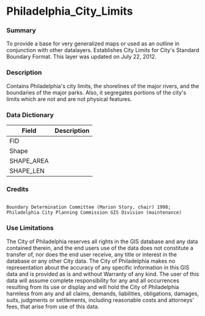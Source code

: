 # Philadelphia_City_Limits

### Summary  

To provide a base for very generalized maps or used as an outline in conjunction with other datalayers.  Establishes City Limits for City's Standard Boundary Format. This layer was updated on July 22, 2012.

### Description  

Contains Philadelphia's city limits, the shorelines of the major rivers, and the boundaries of the major parks. Also, it segregates portions of the city's limits which are not and are not physical features.  

### Data Dictionary

| Field | Description  
| ----- | :----------:  
| FID |  
| Shape |  
| SHAPE_AREA |  
| SHAPE_LEN |  


### Credits  

                                                                                                                                                                      Boundary Determination Committee (Marion Story, chair) 1998;    Philadelphia City Planning Commission GIS Division (maintenance) 

### Use Limitations  

The City of Philadelphia reserves all rights in the GIS database and any data contained therein, and the end users use of the data does not constitute a transfer of, nor does the end user receive, any title or interest in the database or any other City data. The City of Philadelphia makes no representation about the accuracy of any specific information in this GIS data and is provided as is and without Warranty of any kind.  The user of this data will assume complete responsibility for any and all occurrences resulting from its use or display and will hold the City of Philadelphia harmless from any and all claims, demands, liabilities, obligations, damages, suits, judgments or settlements, including reasonable costs and attorneys' fees, that arise from use of this data.